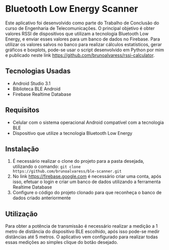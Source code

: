 # Bluetooth Low Energy Scanner

Este aplicativo foi desenvolvido como parte do Trabalho de Conclusão do curso de Engenharia de Telecomunicações. O principal objetivo é obter valores RSSI de dispositivos que utilizam a tecnologia Bluetooth Low Energy, e enviar esses valores para um banco de dados no Firebase. Para utilizar os valores salvos no banco para realizar cálculos estatísticos, gerar gráficos e boxplots, pode-se usar o script desenvolvido em Python por mim e publicado neste link https://github.com/brunoalvaress/rssi-calculator.

## Tecnologias Usadas

- Android Studio 3.1
- Biblioteca BLE Android
- Firebase Realtime Database

## Requisitos

- Celular com o sistema operacional Android compatível com a tecnologia BLE
- Dispositivo que utilize a tecnologia Bluetooth Low Energy

## Instalação

1. É necessário realizar o clone do projeto para a pasta desejada, utilizando o comando:  `git clone https://github.com/brunoalvaress/ble-scanner.git`
2. No link https://firebase.google.com é necessário criar uma conta, após isso, efetuar o login e criar um banco de dados utilizando a ferramenta Realtime Database
3. Configure o código do projeto clonado para que reconheça o banco de dados criado anteriormente

## Utilização 

Para obter a potência de transmissão é necessário realizar a medição a 1 metro de distância do dispositivo BLE escolhido, após isso pode-se medir distâncias até 5 metros. O aplicativo vem configurado para realizar todas essas medições ao simples clique do botão desejado.


